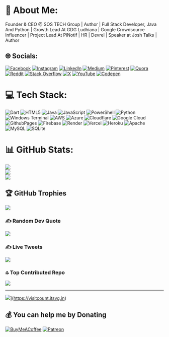 # 💫 About Me:
Founder & CEO @ SOS TECH Group | Author | Full Stack Developer, Java And Python | Growth Lead At GDG Ludhiana | Google Crowdsource Influencer | Project Lead At PiNotif | HR | Devrel | Speaker at Josh Talks | Author


## 🌐 Socials:
[![Facebook](https://img.shields.io/badge/Facebook-%231877F2.svg?logo=Facebook&logoColor=white)](https://facebook.com/divjotaroraa) [![Instagram](https://img.shields.io/badge/Instagram-%23E4405F.svg?logo=Instagram&logoColor=white)](https://instagram.com/divjotsingharora) [![LinkedIn](https://img.shields.io/badge/LinkedIn-%230077B5.svg?logo=linkedin&logoColor=white)](https://linkedin.com/in/divjot-aroraa) [![Medium](https://img.shields.io/badge/Medium-12100E?logo=medium&logoColor=white)](https://medium.com/@divjot121) [![Pinterest](https://img.shields.io/badge/Pinterest-%23E60023.svg?logo=Pinterest&logoColor=white)](https://pinterest.com/aroradivjotsingh) [![Quora](https://img.shields.io/badge/Quora-%23B92B27.svg?logo=Quora&logoColor=white)](https://quora.com/profile/Divjot-Singh-Arora) [![Reddit](https://img.shields.io/badge/Reddit-%23FF4500.svg?logo=Reddit&logoColor=white)](https://reddit.com/user/divjot121) [![Stack Overflow](https://img.shields.io/badge/-Stackoverflow-FE7A16?logo=stack-overflow&logoColor=white)](https://stackoverflow.com/users/17383937) [![X](https://img.shields.io/badge/X-black.svg?logo=X&logoColor=white)](https://x.com/divjot121) [![YouTube](https://img.shields.io/badge/YouTube-%23FF0000.svg?logo=YouTube&logoColor=white)](https://youtube.com/@sostechgroups) [![Codepen](https://img.shields.io/badge/Codepen-000000?style=for-the-badge&logo=codepen&logoColor=white)](https://codepen.io/divjot121) 

# 💻 Tech Stack:
![Dart](https://img.shields.io/badge/dart-%230175C2.svg?style=for-the-badge&logo=dart&logoColor=white) ![HTML5](https://img.shields.io/badge/html5-%23E34F26.svg?style=for-the-badge&logo=html5&logoColor=white) ![Java](https://img.shields.io/badge/java-%23ED8B00.svg?style=for-the-badge&logo=openjdk&logoColor=white) ![JavaScript](https://img.shields.io/badge/javascript-%23323330.svg?style=for-the-badge&logo=javascript&logoColor=%23F7DF1E) ![PowerShell](https://img.shields.io/badge/PowerShell-%235391FE.svg?style=for-the-badge&logo=powershell&logoColor=white) ![Python](https://img.shields.io/badge/python-3670A0?style=for-the-badge&logo=python&logoColor=ffdd54) ![Windows Terminal](https://img.shields.io/badge/Windows%20Terminal-%234D4D4D.svg?style=for-the-badge&logo=windows-terminal&logoColor=white) ![AWS](https://img.shields.io/badge/AWS-%23FF9900.svg?style=for-the-badge&logo=amazon-aws&logoColor=white) ![Azure](https://img.shields.io/badge/azure-%230072C6.svg?style=for-the-badge&logo=microsoftazure&logoColor=white) ![Cloudflare](https://img.shields.io/badge/Cloudflare-F38020?style=for-the-badge&logo=Cloudflare&logoColor=white) ![Google Cloud](https://img.shields.io/badge/GoogleCloud-%234285F4.svg?style=for-the-badge&logo=google-cloud&logoColor=white) ![GithubPages](https://img.shields.io/badge/github%20pages-121013?style=for-the-badge&logo=github&logoColor=white) ![Firebase](https://img.shields.io/badge/firebase-%23039BE5.svg?style=for-the-badge&logo=firebase) ![Render](https://img.shields.io/badge/Render-%46E3B7.svg?style=for-the-badge&logo=render&logoColor=white) ![Vercel](https://img.shields.io/badge/vercel-%23000000.svg?style=for-the-badge&logo=vercel&logoColor=white) ![Heroku](https://img.shields.io/badge/heroku-%23430098.svg?style=for-the-badge&logo=heroku&logoColor=white) ![Apache](https://img.shields.io/badge/apache-%23D42029.svg?style=for-the-badge&logo=apache&logoColor=white) ![MySQL](https://img.shields.io/badge/mysql-4479A1.svg?style=for-the-badge&logo=mysql&logoColor=white) ![SQLite](https://img.shields.io/badge/sqlite-%2307405e.svg?style=for-the-badge&logo=sqlite&logoColor=white)
# 📊 GitHub Stats:
![](https://github-readme-stats.vercel.app/api?username=divjot121&theme=dark&hide_border=false&include_all_commits=true&count_private=true)<br/>
![](https://github-readme-streak-stats.herokuapp.com/?user=divjot121&theme=dark&hide_border=false)<br/>
![](https://github-readme-stats.vercel.app/api/top-langs/?username=divjot121&theme=dark&hide_border=false&include_all_commits=true&count_private=true&layout=compact)

## 🏆 GitHub Trophies
![](https://github-profile-trophy.vercel.app/?username=divjot121&theme=radical&no-frame=false&no-bg=false&margin-w=4)

### ✍️ Random Dev Quote
![](https://quotes-github-readme.vercel.app/api?type=horizontal&theme=radical)

### ✍️ Live Tweets
![](https://gtce.itsvg.in/api?username=divjot121&theme=dracula&response=true&border=true&time=true&icon=default)

### 🔝 Top Contributed Repo
![](https://github-contributor-stats.vercel.app/api?username=divjot121&limit=5&theme=dark&combine_all_yearly_contributions=true)

---
![](https://visitcount.itsvg.in/api?id=divjot121&icon=0&color=0)](https://visitcount.itsvg.in)

  ## 💰 You can help me by Donating
  [![BuyMeACoffee](https://img.shields.io/badge/Buy%20Me%20a%20Coffee-ffdd00?style=for-the-badge&logo=buy-me-a-coffee&logoColor=black)](https://buymeacoffee.com/aroradivjow) [![Patreon](https://img.shields.io/badge/Patreon-F96854?style=for-the-badge&logo=patreon&logoColor=white)](https://patreon.com/Technicaldivjot) 

  
<!-- Proudly created with GPRM ( https://gprm.itsvg.in ) -->
